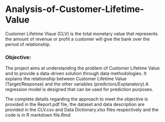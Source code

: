 # Analysis-of-Customer-Lifetime-Value
Customer Lifetime Vlaue (CLV) is the total monetary value that represents the amount of revenue or profit a customer will give the bank over the period of relationship.

### Objective:
The project aims at understanding the problem of Customer Lifetime Value and to provide a data-driven solution through data methodologies. It explains the relationship between Customer Lifetime Value (Target/Response) and the other variables (predictors/Explanatory).A regression model is designed that can be used for prediction purposes. 

The complete details regarding the approach to meet the objective is provided in the Report.pdf file, the dataset and data description are provided in the CLV.csv and Data Dictionary.xlsx files respectively and the code is in R markdown file.Rmd 
